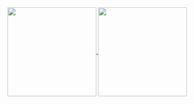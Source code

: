 <!--
**heizetagram/heizetagram** is a ✨ _special_ ✨ repository because its `README.md` (this file) appears on your GitHub profile.

Here are some ideas to get you started:

- 🔭 I’m currently working on ...
- 🌱 I’m currently learning ...
- 👯 I’m looking to collaborate on ...
- 🤔 I’m looking for help with ...
- 💬 Ask me about ...
- 📫 How to reach me: ...
- 😄 Pronouns: ...
- ⚡ Fun fact: ...
-->
<a href="https://github.com/heizetagram">
  <img height=200 align="center" src="https://github-readme-stats.vercel.app/api?username=heizetagram&theme=chartreuse-dark&text_bold=false&show_icons=true&icon_color=7fff00&text_color=f0f6fc&border_color=f0f6fc&card_width=359" />
  <img height=200 align="center" src="https://github-readme-stats.vercel.app/api/top-langs/?username=heizetagram&layout=compact&theme=chartreuse-dark&langs_count=8&text_color=f0f6fc&border_color=f0f6fc&card_width=320" />
</a>
